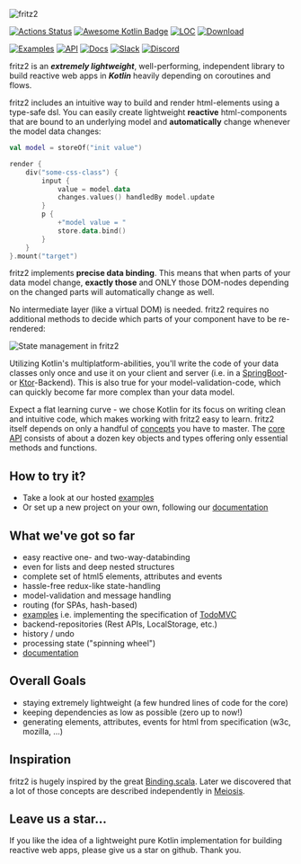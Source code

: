 ![fritz2](https://www.fritz2.dev/images/fritz2_logo_grey.png)

[![Actions Status](https://github.com/jwstegemann/fritz2/workflows/build/badge.svg)](https://github.com/jwstegemann/fritz2/actions)
[![Awesome Kotlin Badge](https://kotlin.link/awesome-kotlin.svg)](https://github.com/KotlinBy/awesome-kotlin)
[![LOC](https://img.shields.io/badge/lines%20of%20code-1%2C5k-green)](https://clean-code-developer.com/grades/grade-1-red/#Keep_it_simple_stupid_KISS)
[![Download](https://api.bintray.com/packages/jwstegemann/fritz2/core/images/download.svg)](https://bintray.com/jwstegemann/fritz2/core/_latestVersion)

[![Examples](https://img.shields.io/badge/examples-showcase-yellow)](https://www.fritz2.dev/examples.html)
[![API](https://img.shields.io/badge/API-dokka-green)](https://api.fritz2.dev/core/)
[![Docs](https://img.shields.io/badge/doc-umentation-blue)](https://docs.fritz2.dev)
[![Slack](https://img.shields.io/badge/slack-channel-green?logo=slack)](https://fritz2workspace.slack.com/)
[![Discord](https://img.shields.io/discord/723492739819241513?color=7389D8&label=Chat&logo=discord&logoColor=ffffff)](https://discord.gg/UwQRH93)

fritz2 is an ***extremely lightweight***, well-performing, independent library to build reactive web apps in ***Kotlin*** heavily depending on coroutines and flows.

fritz2 includes an intuitive way to build and render html-elements using a type-safe dsl. You can easily create lightweight **reactive** html-components that are bound to an underlying model and **automatically** change whenever the model data changes:

```kotlin
val model = storeOf("init value")

render {
    div("some-css-class") {
        input {
            value = model.data
            changes.values() handledBy model.update 
        }
        p {
            +"model value = "
            store.data.bind()
        }
    }
}.mount("target")
```

fritz2 implements **precise data binding**. This means that when parts of your data model change, **exactly those** and ONLY those DOM-nodes depending on the changed parts will automatically change as well.

No intermediate layer (like a virtual DOM) is needed. fritz2 requires no additional methods to decide which parts of your component have to be re-rendered:

![State management in fritz2](https://www.fritz2.dev/static/fritz2_state.001.png)

Utilizing Kotlin's multiplatform-abilities, you'll write the code of your data classes only once and use it on your client and server (i.e. in a [SpringBoot](https://github.com/jamowei/fritz2-spring-todomvc)- or [Ktor](https://github.com/jamowei/fritz2-ktor-todomvc)-Backend). This is also true for your model-validation-code, which can quickly become far more complex than your data model.

Expect a flat learning curve - we chose Kotlin for its focus on writing clean and intuitive code, which makes working with fritz2 easy to learn.
fritz2 itself depends on only a handful of [concepts](https://docs.fritz2.dev) you have to master. The [core API](https://api.fritz2.dev/fritz2/) consists of about a dozen key objects and types offering only essential methods and functions. 

## How to try it?

* Take a look at our hosted [examples](https://www.fritz2.dev/examples.html)
* Or set up a new project on your own, following our [documentation](https://docs.fritz2.dev/Project.html)


## What we've got so far

- easy reactive one- and two-way-databinding
- even for lists and deep nested structures
- complete set of html5 elements, attributes and events
- hassle-free redux-like state-handling
- model-validation and message handling 
- routing (for SPAs, hash-based)
- [examples](https://www.fritz2.dev/examples.html) i.e. implementing the specification of [TodoMVC](http://todomvc.com/)
- backend-repositories (Rest APIs, LocalStorage, etc.)
- history / undo
- processing state ("spinning wheel")
- [documentation](https://docs.fritz2.dev)

## Overall Goals

- staying extremely lightweight (a few hundred lines of code for the core)
- keeping dependencies as low as possible (zero up to now!)
- generating elements, attributes, events for html from specification (w3c, mozilla, ...)

## Inspiration

fritz2 is hugely inspired by the great [Binding.scala](https://github.com/ThoughtWorksInc/Binding.scala). Later we discovered that a lot of those concepts are described independently in [Meiosis](https://meiosis.js.org/).

## Leave us a star...

If you like the idea of a lightweight pure Kotlin implementation for building reactive web apps, please give us a star on github. Thank you.
